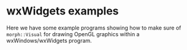 # wxWidgets examples

Here we have some example programs showing how to make sure of `morph::Visual` for drawing OpenGL graphics within a wxWindows/wxWidgets program.
